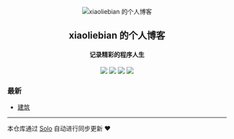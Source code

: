 <p align="center"><img alt="xiaoliebian 的个人博客" src="https://static.b3log.org/images/brand/solo-32.png"></p><h2 align="center">
xiaoliebian 的个人博客
</h2>

<h4 align="center">记录精彩的程序人生</h4>
<p align="center"><a title="xiaoliebian 的个人博客" target="_blank" href="https://github.com/xiaoliebian/solo-blog"><img src="https://img.shields.io/github/last-commit/xiaoliebian/solo-blog.svg?style=flat-square&color=FF9900"></a>
<a title="GitHub repo size in bytes" target="_blank" href="https://github.com/xiaoliebian/solo-blog"><img src="https://img.shields.io/github/repo-size/xiaoliebian/solo-blog.svg?style=flat-square"></a>
<a title="Solo Version" target="_blank" href="https://github.com/b3log/solo/releases"><img src="https://img.shields.io/badge/solo-3.6.4-f1e05a.svg?style=flat-square&color=blueviolet"></a>
<a title="Hits" target="_blank" href="https://github.com/b3log/hits"><img src="https://hits.b3log.org/xiaoliebian/solo-blog.svg"></a></p>

### 最新

* [建筑](http://blog.xiaoliebian.com/articles/2019/08/26/1566826529421.html)



---

本仓库通过 [Solo](https://github.com/b3log/solo) 自动进行同步更新 ❤️ 